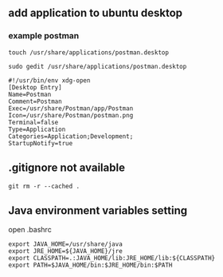 ## add application to ubuntu desktop    
### example postman   

` touch /usr/share/applications/postman.desktop `  

` sudo gedit /usr/share/applications/postman.desktop `

```
#!/usr/bin/env xdg-open
[Desktop Entry]
Name=Postman
Comment=Postman
Exec=/usr/share/Postman/app/Postman
Icon=/usr/share/Postman/postman.png
Terminal=false
Type=Application
Categories=Application;Development;
StartupNotify=true
```

## .gitignore not available   

`git rm -r --cached .`

## Java environment variables setting    
open .bashrc   
```
export JAVA_HOME=/usr/share/java
export JRE_HOME=${JAVA_HOME}/jre
export CLASSPATH=.:JAVA_HOME/lib:JRE_HOME/lib:${CLASSPATH}
export PATH=$JAVA_HOME/bin:$JRE_HOME/bin:$PATH
```


